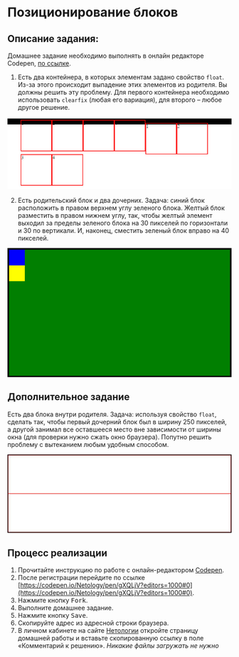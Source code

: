 Позиционирование блоков
===

## Описание задания:
Домашнее задание необходимо выполнять в онлайн редакторе Codepen, [по ссылке](https://codepen.io/Netology/pen/gXQLjV?editors=1000#0).

1. Есть два контейнера, в которых элементам задано свойство `float`. Из-за этого происходит выпадение этих элементов из родителя. Вы должны решить эту проблему. Для первого контейнера необходимо использовать `clearfix` (любая его вариация), для второго – любое другое решение.

![position-1](resourses/position-1.jpg)

2. Есть родительский блок и два дочерних. Задача: синий блок расположить в правом верхнем углу зеленого блока. Желтый блок разместить в правом нижнем углу, так, чтобы желтый элемент выходил за пределы зеленого блока на 30 пикселей по горизонтали и 30 по вертикали. И, наконец, сместить зеленый блок вправо на 40 пикселей.

![position-3](resourses/position-3.jpg)

## Дополнительное задание

Есть два блока внутри родителя. Задача: используя свойство `float`, сделать так, чтобы первый дочерний блок был в ширину 250 пикселей, а другой занимал все оставшееся место вне зависимости от ширины окна (для проверки нужно сжать окно браузера). Попутно решить проблему с вытеканием любым удобным способом.

![position-3](resourses/position-4.jpg)

## Процесс реализации

1. Прочитайте инструкцию по работе с онлайн-редактором [Codepen](https://netology-university.bitbucket.io/guides/wm/codepen-guide/).
2. После регистрации перейдите по ссылке [https://codepen.io/Netology/pen/gXQLjV?editors=1000#0](https://codepen.io/Netology/pen/gXQLjV?editors=1000#0).
3. Нажмите кнопку <kbd>Fork</kbd>.
4. Выполните домашнее задание.
5. Нажмите кнопку <kbd>Save</kbd>.
6. Скопируйте адрес из адресной строки браузера.
7. В личном кабинете на сайте [Нетологии](https://netology.ru/) откройте страницу домашней работы и вставьте скопированную ссылку в поле «Комментарий к решению».
*Никакие файлы загружать не нужно*
